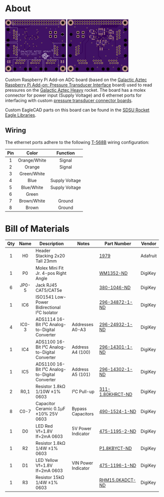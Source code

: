 # About
[![OSHPark PCB Top Thumbnail](artwork/thumb_top.png?raw=true)](artwork/top.png?raw=true)
[![OSHPark PCB Bottom Thumbnail](artwork/thumb_bottom.png?raw=true)](artwork/bottom.png?raw=true)

Custom Raspberry Pi Add-on ADC board (based on the [Galactic Aztec Raspberry Pi Add-on: Pressure Transducer Interface] board) used to read pressures on the [Galactic Aztec Heavy] rocket. The board has a molex connector for power input (Supply Voltage) and 6 ethernet ports for interfacing with custom [pressure transducer connector boards].

Custom EagleCAD parts on this board can be found in the [SDSU Rocket Eagle Libraries].

## Wiring
The ethernet ports adhere to the following [T-568B] wiring configuration:

| Pin | Color        | Function       |
|:---:|:------------:|:--------------:|
| 1   | Orange/White | Signal         |
| 2   | Orange       | Signal         |
| 3   | Green/White  |                |
| 4   | Blue         | Supply Voltage |
| 5   | Blue/White   | Supply Voltage |
| 6   | Green        |                |
| 7   | Brown/White  | Ground         |
| 8   | Brown        | Ground         |

# Bill of Materials
| Qty | Name  | Description                                    | Notes               | Part Number        | Vendor   |
|:---:|:-----:|------------------------------------------------|---------------------|--------------------|----------|
| 1   | H0    | Header Stacking 2x20 Tall 23mm                 |                     | [1979]             | Adafruit |
| 1   | P0    | Molex Mini Fit Jr. 4-pos Right Angle           |                     | [WM1352-ND]        | DigiKey  |
| 6   | JP0-5 | Jack RJ45 CAT5/CAT5e                           |                     | [380-1046-ND]      | DigiKey  |
| 1   | IC6   | ISO1541 Low-Power Bidirectional I²C Isolator   |                     | [296-34872-1-ND]   | DigiKey  |
| 4   | IC0-3 | ADS1114 16-Bit I²C Analog-to-Digital Converter | Addresses A0-A3     | [296-24932-1-ND]   | DigiKey  |
| 1   | IC4   | ADS1100 16-Bit I²C Analog-to-Digital Converter | Address A4 (100)    | [296-14301-1-ND]   | DigiKey  |
| 1   | IC5   | ADS1100 16-Bit I²C Analog-to-Digital Converter | Address A5 (101)    | [296-14302-1-ND]   | DigiKey  |
| 2   | R0,1  | Resistor 1.8kΩ 1/10W ±1% 0603                  | I²C Pull-up         | [311-1.80KHRCT-ND] | DigiKey  |
| 8   | C0-7  | Capacitor Ceramic 0.1µF ±10% 25V 0603          | Bypass Capacitors   | [490-1524-1-ND]    | DigiKey  |
| 1   | D0    | LED Red Vf=1.8V If=2mA 0603                    | 5V Power Indicator  | [475-1195-2-ND]    | DigiKey  |
| 1   | R2    | Resistor 1.8kΩ 1/4W ±1% 0603                   |                     | [P1.8KBYCT-ND]     | DigiKey  |
| 1   | D1    | LED Yellow Vf=1.8V If=2mA 0603                 | VIN Power Indicator | [475-1196-1-ND]    | DigiKey  |
| 1   | R3    | Resistor 15kΩ 1/4W ±1% 0603                    |                     | [RHM15.0KADCT-ND]  | DigiKey  |


[Galactic Aztec Raspberry Pi Add-on: Pressure Transducer Interface]: https://github.com/twyatt/galactic-aztec-rpi-addon-pressure
[Galactic Aztec Heavy]: http://rocket.sdsu.edu/rockets#galactic-aztec-heavy
[pressure transducer connector boards]: https://github.com/twyatt/galactic-aztec-pressure-transducer-connector
[SDSU Rocket Eagle Libraries]: https://github.com/twyatt/SDSURocket-Eagle-Libraries
[T-568B]: https://en.wikipedia.org/wiki/TIA/EIA-568#Wiring
[1979]: https://www.adafruit.com/product/1979
[WM1352-ND]: http://www.digikey.com/product-detail/en/0039301040/WM1352-ND/561079
[380-1046-ND]: http://www.digikey.com/product-detail/en/SS-7188-NF/380-1046-ND/388308
[296-34872-1-ND]: http://www.digikey.com/product-detail/en/texas-instruments/ISO1541DR/296-34872-1-ND/3587215
[296-24932-1-ND]: http://www.digikey.com/product-detail/en/texas-instruments/ADS1114IDGST/296-24932-1-ND/2123296
[296-14301-1-ND]: http://www.digikey.com/product-detail/en/texas-instruments/ADS1100A4IDBVT/296-14301-1-ND/528555
[296-14302-1-ND]: http://www.digikey.com/product-detail/en/texas-instruments/ADS1100A5IDBVT/296-14302-1-ND/528553
[311-1.80KHRCT-ND]: http://www.digikey.com/product-detail/en/yageo/RC0603FR-071K8L/311-1.80KHRCT-ND/729821
[490-1524-1-ND]: http://www.digikey.com/product-detail/en/murata-electronics-north-america/GRM188R71E104KA01D/490-1524-1-ND/587865
[475-1195-2-ND]: http://www.digikey.com/product-detail/en/LS%20L29K-H1J2-1-Z/475-1195-1-ND/810356
[P1.8KBYCT-ND]: http://www.digikey.com/product-detail/en/ERJ-PA3F1801V/P1.8KBYCT-ND/5036145
[475-1196-1-ND]: http://www.digikey.com/product-detail/en/LY%20L29K-H1K2-26-Z/475-1196-1-ND/810357
[RHM15.0KADCT-ND]: http://www.digikey.com/product-detail/en/rohm-semiconductor/ESR03EZPF1502/RHM15.0KADCT-ND/1983758
